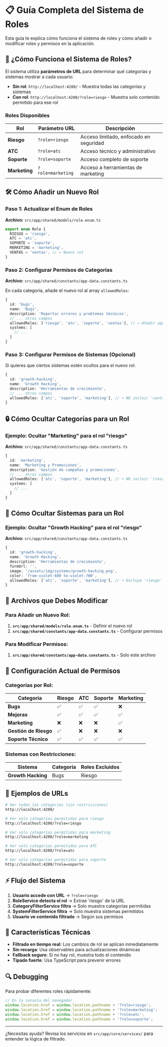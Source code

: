 # 📋 Guía Completa del Sistema de Roles

Esta guía te explica cómo funciona el sistema de roles y cómo añadir o modificar roles y permisos en la aplicación.

## 🎯 ¿Cómo Funciona el Sistema de Roles?

El sistema utiliza **parámetros de URL** para determinar qué categorías y sistemas mostrar a cada usuario:

- **Sin rol**: `http://localhost:4200/` - Muestra todas las categorías y sistemas
- **Con rol**: `http://localhost:4200/?role=riesgo` - Muestra solo contenido permitido para ese rol

### Roles Disponibles

| Rol | Parámetro URL | Descripción |
|-----|---------------|-------------|
| **Riesgo** | `?role=riesgo` | Acceso limitado, enfocado en seguridad |
| **ATC** | `?role=atc` | Acceso técnico y administrativo |
| **Soporte** | `?role=soporte` | Acceso completo de soporte |
| **Marketing** | `?role=marketing` | Acceso a herramientas de marketing |

## 🛠️ Cómo Añadir un Nuevo Rol

### Paso 1: Actualizar el Enum de Roles

**Archivo:** `src/app/shared/models/role.enum.ts`

```typescript
export enum Role {
  RIESGO = 'riesgo',
  ATC = 'atc',
  SOPORTE = 'soporte',
  MARKETING = 'marketing',
  VENTAS = 'ventas', // ⬅️ Nuevo rol
}
```

### Paso 2: Configurar Permisos de Categorías

**Archivo:** `src/app/shared/constants/app-data.constants.ts`

En cada categoría, añade el nuevo rol al array `allowedRoles`:

```typescript
{
  id: 'bugs',
  name: 'Bugs',
  description: 'Reportar errores y problemas técnicos',
  // ... otros campos
  allowedRoles: ['riesgo', 'atc', 'soporte', 'ventas'], // ⬅️ Añadir aquí
  systems: [
    // ...
  ]
}
```

### Paso 3: Configurar Permisos de Sistemas (Opcional)

Si quieres que ciertos sistemas estén ocultos para el nuevo rol:

```typescript
{
  id: 'growth-hacking',
  name: 'Growth Hacking',
  description: 'Herramientas de crecimiento',
  // ... otros campos
  allowedRoles: ['atc', 'soporte', 'marketing'], // ⬅️ NO incluir 'ventas'
}
```

## 🔒 Cómo Ocultar Categorías para un Rol

### Ejemplo: Ocultar "Marketing" para el rol "riesgo"

**Archivo:** `src/app/shared/constants/app-data.constants.ts`

```typescript
{
  id: 'marketing',
  name: 'Marketing y Promociones',
  description: 'Gestión de campañas y promociones',
  // ... otros campos
  allowedRoles: ['atc', 'soporte', 'marketing'], // ⬅️ NO incluir 'riesgo'
  systems: [
    // ...
  ]
}
```

## 🎯 Cómo Ocultar Sistemas para un Rol

### Ejemplo: Ocultar "Growth Hacking" para el rol "riesgo"

**Archivo:** `src/app/shared/constants/app-data.constants.ts`

```typescript
{
  id: 'growth-hacking',
  name: 'Growth Hacking',
  description: 'Herramientas de crecimiento',
  formUrl: '',
  image: '/assets/img/systems/growth-hacking.png',
  color: 'from-violet-600 to-violet-700',
  allowedRoles: ['atc', 'soporte', 'marketing'], // ⬅️ Excluye 'riesgo'
}
```

## 📁 Archivos que Debes Modificar

### Para Añadir un Nuevo Rol:

1. **`src/app/shared/models/role.enum.ts`** - Definir el nuevo rol
2. **`src/app/shared/constants/app-data.constants.ts`** - Configurar permisos

### Para Modificar Permisos:

1. **`src/app/shared/constants/app-data.constants.ts`** - Solo este archivo

## 🔧 Configuración Actual de Permisos

### Categorías por Rol:

| Categoría | Riesgo | ATC | Soporte | Marketing |
|-----------|--------|-----|---------|-----------|
| **Bugs** | ✅ | ✅ | ✅ | ❌ |
| **Mejoras** | ✅ | ✅ | ✅ | ✅ |
| **Marketing** | ❌ | ❌ | ❌ | ✅ |
| **Gestión de Riesgo** | ✅ | ❌ | ❌ | ❌ |
| **Soporte Técnico** | ✅ | ✅ | ✅ | ✅ |

### Sistemas con Restricciones:

| Sistema | Categoría | Roles Excluidos |
|---------|-----------|-----------------|
| **Growth Hacking** | Bugs | Riesgo |

## 🚀 Ejemplos de URLs

```bash
# Ver todas las categorías (sin restricciones)
http://localhost:4200/

# Ver solo categorías permitidas para riesgo
http://localhost:4200/?role=riesgo

# Ver solo categorías permitidas para marketing
http://localhost:4200/?role=marketing

# Ver solo categorías permitidas para ATC
http://localhost:4200/?role=atc

# Ver solo categorías permitidas para soporte
http://localhost:4200/?role=soporte
```

## ⚡ Flujo del Sistema

1. **Usuario accede con URL** → `?role=riesgo`
2. **RoleService detecta el rol** → Extrae 'riesgo' de la URL
3. **CategoryFilterService filtra** → Solo muestra categorías permitidas
4. **SystemFilterService filtra** → Solo muestra sistemas permitidos
5. **Usuario ve contenido filtrado** → Según sus permisos

## 🎨 Características Técnicas

- **Filtrado en tiempo real**: Los cambios de rol se aplican inmediatamente
- **Sin recarga**: Usa observables para actualizaciones dinámicas
- **Fallback seguro**: Si no hay rol, muestra todo el contenido
- **Tipado fuerte**: Usa TypeScript para prevenir errores

## 🔍 Debugging

Para probar diferentes roles rápidamente:

```javascript
// En la consola del navegador
window.location.href = window.location.pathname + '?role=riesgo';
window.location.href = window.location.pathname + '?role=marketing';
window.location.href = window.location.pathname + '?role=atc';
window.location.href = window.location.pathname + '?role=soporte';
```

---

¿Necesitas ayuda? Revisa los servicios en `src/app/core/services/` para entender la lógica de filtrado.
